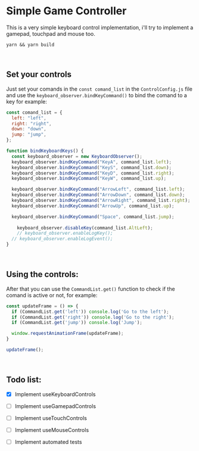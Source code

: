 <h1>Simple Game Controller</h1>

<p>This is a very simple keyboard control implementation, i'll try to implement a gamepad, touchpad and mouse too.</p>

```properties
yarn && yarn build
```

<br />

<h2>Set your controls</h2>

<p>Just set your comands in the <code>const comand_list</code> in the <code>ControlConfig.js</code> file and use the <code>keyboard_observer.bindKeyCommand()</code> to bind the comand to a key for example:</p>

```js
const comand_list = {
  left: "left",
  right: "right",
  down: "down",
  jump: "jump",
};

function bindKeyboardKeys() {
  const keyboard_observer = new KeyboardObserver();
  keyboard_observer.bindKeyCommand("KeyA", command_list.left);
  keyboard_observer.bindKeyCommand("KeyS", command_list.down);
  keyboard_observer.bindKeyCommand("KeyD", command_list.right);
  keyboard_observer.bindKeyCommand("KeyW", command_list.up);

  keyboard_observer.bindKeyCommand("ArrowLeft", command_list.left);
  keyboard_observer.bindKeyCommand("ArrowDown", command_list.down);
  keyboard_observer.bindKeyCommand("ArrowRight", command_list.right);
  keyboard_observer.bindKeyCommand("ArrowUp", command_list.up);

  keyboard_observer.bindKeyCommand("Space", command_list.jump);
  
	keyboard_observer.disableKey(command_list.AltLeft);
	// keyboard_observer.enableLogKey();
  // keyboard_observer.enableLogEvent();
}
```

<br />

<h2>Using the controls:</h2>

<p>After that you can use the <code>CommandList.get()</code> function to check if the comand is active or not, for example:</p>

```js
const updateFrame = () => {
  if (CommandList.get('left')) console.log('Go to the left');
  if (CommandList.get('right')) console.log('Go to the right');
  if (CommandList.get('jump')) console.log('Jump');

  window.requestAnimationFrame(updateFrame);
}

updateFrame();
```

<br />

<h2>Todo list:</h2>

- [x] Implement useKeyboardControls
- [ ] Implement useGamepadControls
- [ ] Implement useTouchControls
- [ ] Implement useMouseControls
- [ ] Implement automated tests

